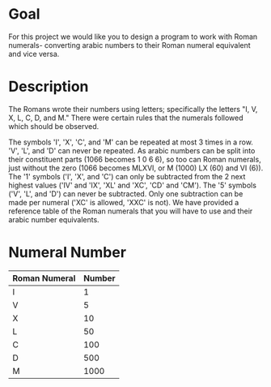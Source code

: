 # Goal
For this project we would like you to design a program to work with Roman numerals- converting arabic numbers to their Roman numeral equivalent and vice versa.

# Description
The Romans wrote their numbers using letters; specifically the letters "I, V, X, L, C, D, and M." There were certain rules that the numerals followed which should be observed.

The symbols 'I', 'X', 'C', and 'M' can be repeated at most 3 times in a row. 'V', 'L', and 'D' can never be repeated.
As arabic numbers can be split into their constituent parts (1066 becomes 1 0 6 6), so too can Roman numerals, just without the zero (1066 becomes MLXVI, or M (1000) LX (60) and VI (6)).
The '1' symbols ('I', 'X', and 'C') can only be subtracted from the 2 next highest values ('IV' and 'IX', 'XL' and 'XC', 'CD' and 'CM'). The '5' symbols ('V', 'L', and 'D') can never be subtracted.
Only one subtraction can be made per numeral ('XC' is allowed, 'XXC' is not).
We have provided a reference table of the Roman numerals that you will have to use and their arabic number equivalents.

# Numeral Number
|Roman Numeral | Number |
|--------------|--------|
|I             | 1      |
|V             | 5      |
|X             | 10     |
|L             | 50     |
|C             | 100    |
|D             | 500    |
|M             | 1000   |

